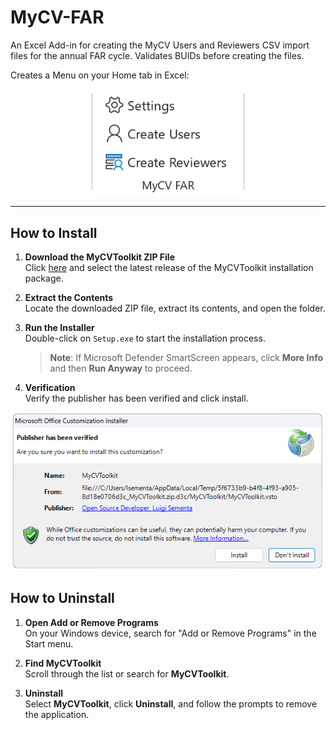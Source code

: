 # MyCV-FAR

An Excel Add-in for creating the MyCV Users and Reviewers CSV import files for the annual FAR cycle. Validates BUIDs before creating the files.

Creates a Menu on your Home tab in Excel:

<div align="center">
<img src="images/Menu.png" alt="Screenshot"  width="250">
</div>

---

## How to Install

1. **Download the MyCVToolkit ZIP File**  
   Click [here](https://github.com/lsementa/MyCV-FAR/releases) and select the latest release of the MyCVToolkit installation package.

2. **Extract the Contents**  
   Locate the downloaded ZIP file, extract its contents, and open the folder.

3. **Run the Installer**  
   Double-click on `Setup.exe` to start the installation process.  
   > **Note**: If Microsoft Defender SmartScreen appears, click **More Info** and then **Run Anyway** to proceed.

4. **Verification**  
   Verify the publisher has been verified and click install.

<div align="center">
  <img src="images/Install.png" alt="Screenshot of installation process" width="500">
</div>

## How to Uninstall

1. **Open Add or Remove Programs**  
   On your Windows device, search for "Add or Remove Programs" in the Start menu.

2. **Find MyCVToolkit**  
   Scroll through the list or search for **MyCVToolkit**.

3. **Uninstall**  
   Select **MyCVToolkit**, click **Uninstall**, and follow the prompts to remove the application.
